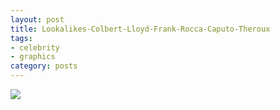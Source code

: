 ```yaml
---
layout: post
title: Lookalikes-Colbert-Lloyd-Frank-Rocca-Caputo-Theroux
tags:
- celebrity
- graphics
category: posts
---
```


![](https://i.imgur.com/31U7TCM.jpg)
